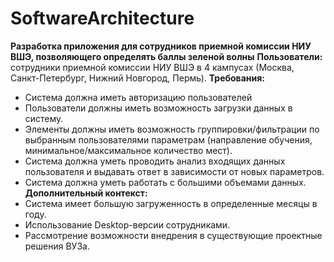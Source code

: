 # SoftwareArchitecture
**Разработка приложения для сотрудников приемной комиссии НИУ ВШЭ, позволяющего определять баллы зеленой волны**
**Пользователи:** сотрудники приемной комиссии НИУ ВШЭ в 4 кампусах (Москва, Санкт-Петербург, Нижний Новгород, Пермь).
**Требования:**
* Система должна иметь авторизацию пользователей
* Пользователи должны иметь возможность загрузки данных в систему.
* Элементы должны иметь возможность группировки/фильтрации по выбранным пользователями параметрам (направление обучения, минимальное/максимальное количество мест).
* Система должна уметь проводить анализ входящих данных пользователя и выдавать ответ в зависимости от новых параметров.
* Система должна уметь работать с большими объемами данных.
**Дополнительный контекст:**
* Система имеет большую загруженность в определенные месяцы в году.
* Использование Desktop-версии сотрудниками.
* Рассмотрение возможности внедрения в существующие проектные решения ВУЗа.
